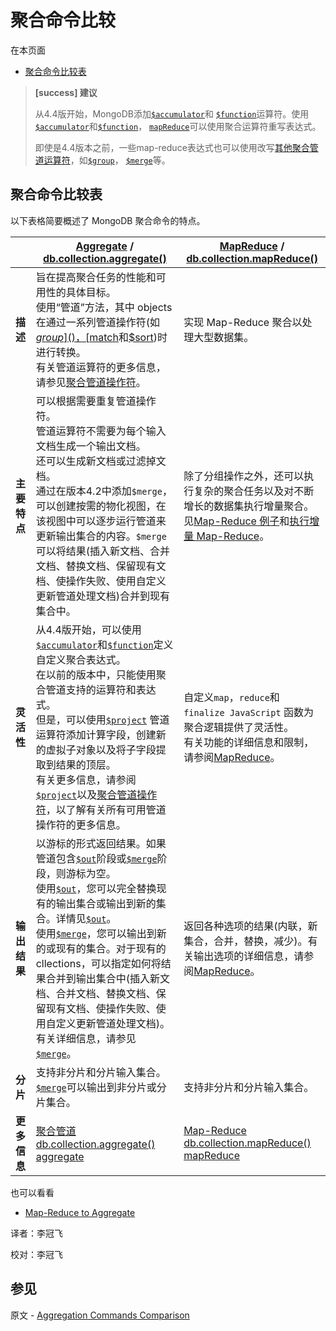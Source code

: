 # [ ](#)聚合命令比较

[]()

在本页面

*   [聚合命令比较表](#aggregation-commands-comparison-table)

> **[success] 建议**
>
> 从4.4版开始，MongoDB添加[`$accumulator`]()和 [`$function`]()运算符。使用 [`$accumulator`]()和[`$function`]()， [`mapReduce`]()可以使用聚合运算符重写表达式。
>
> 即使是4.4版本之前，一些map-reduce表达式也可以使用改写[其他聚合管道运算符]()，如[`$group`]()， [`$merge`]()等。

## <span id="aggregation-commands-comparison-table">聚合命令比较表</span>

以下表格简要概述了 MongoDB 聚合命令的特点。

|              | [Aggregate]() / [db.collection.aggregate()]()                | [MapReduce]() / [db.collection.mapReduce()]()                |
| ------------ | ------------------------------------------------------------ | ------------------------------------------------------------ |
| **描述**     | 旨在提高聚合任务的性能和可用性的具体目标。 <br/>使用“管道”方法，其中 objects 在通过一系列管道操作符(如[$group]()，[$match]()和[$sort]())时进行转换。 <br/>有关管道运算符的更多信息，请参见[聚合管道操作符](../../docs/Reference/Operators/Aggregation-Pipline-Operators.md)。 | 实现 Map-Reduce 聚合以处理大型数据集。                       |
| **主要特点** | 可以根据需要重复管道操作符。 <br/>管道运算符不需要为每个输入文档生成一个输出文档。 <br/>还可以生成新文档或过滤掉文档。<br />通过在版本4.2中添加`$merge`，可以创建按需的物化视图，在该视图中可以逐步运行管道来更新输出集合的内容。`$merge`可以将结果(插入新文档、合并文档、替换文档、保留现有文档、使操作失败、使用自定义更新管道处理文档)合并到现有集合中。 | 除了分组操作之外，还可以执行复杂的聚合任务以及对不断增长的数据集执行增量聚合。 <br/>见[Map-Reduce 例子]()和[执行增量 Map-Reduce]()。 |
| **灵活性**   | 从4.4版开始，可以使用[`$accumulator`]()和[`$function`]()定义自定义聚合表达式。<br/>在以前的版本中，只能使用聚合管道支持的运算符和表达式。 <br/>但是，可以使用[`$project`]() 管道运算符添加计算字段，创建新的虚拟子对象以及将子字段提取到结果的顶层。<br />有关更多信息，请参阅[`$project`]()以及[聚合管道操作符]()，以了解有关所有可用管道操作符的更多信息。 | 自定义`map`，`reduce`和`finalize JavaScript` 函数为聚合逻辑提供了灵活性。 <br/>有关功能的详细信息和限制，请参阅[MapReduce]()。 |
| **输出结果** | 以游标的形式返回结果。如果管道包含[`$out`]()阶段或[`$merge`]()阶段，则游标为空。<br/>使用[`$out`]()，您可以完全替换现有的输出集合或输出到新的集合。详情见[`$out`]()。<br/>使用[`$merge`]()，您可以输出到新的或现有的集合。对于现有的cllections，可以指定如何将结果合并到输出集合中(插入新文档、合并文档、替换文档、保留现有文档、使操作失败、使用自定义更新管道处理文档)。有关详细信息，请参见[`$merge`]()。 | 返回各种选项的结果(内联，新集合，合并，替换，减少)。有关输出选项的详细信息，请参阅[MapReduce]()。 |
| **分片**     | 支持非分片和分片输入集合。<br />[`$merge`]()可以输出到非分片或分片集合。 | 支持非分片和分片输入集合。                                   |
| **更多信息** | [聚合管道](../Aggregation-Pipline.md)<br/>[db.collection.aggregate()]()<br/>[aggregate]() | [Map-Reduce](../Map-Reduce.md)<br/>[db.collection.mapReduce()]()<br/>[mapReduce]() |

也可以看看

- [Map-Reduce to Aggregate]()



译者：李冠飞

校对：李冠飞

## 参见

原文 - [Aggregation Commands Comparison]( https://docs.mongodb.com/manual/reference/aggregation-commands-comparison/ )

